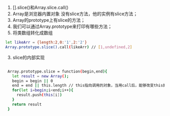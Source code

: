 1. [].slice()和Array.slice.call()
  1. Array是浏览器内置对象 没有slice方法，他的实例有slice方法；
  2. Array的prototype上有slice的方法；
  3. 我们可以通过Array.prototype来打印有哪些方法；
2. 将类数组转化成数组
```bash
let likeArr = {length:2,0:'1',2:'2'}
Array.prototype.slice().call(likeArr) // [1,undefined,2]
```
3. slice的内部实现
```bash

 Array.prototype.slice = function(begin,end){
   let result = new Array();
   begin = begin || 0
   end = end || this.length // this指向调用的对象，当用call后，能够改变this的指向
   for(let i=begin;i<end;i++){
     result.push(this[i])
   }
   return result
 }
```
